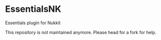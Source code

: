 # EssentialsNK

Essentials plugin for Nukkit

This repository is not maintained anymore. Please head for a fork for help.
